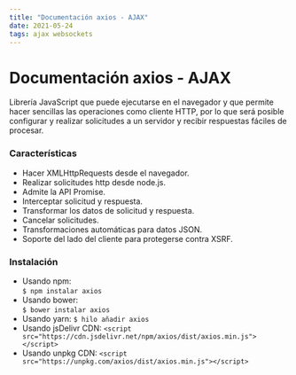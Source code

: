 ```yaml
---
title: "Documentación axios - AJAX"
date: 2021-05-24
tags: ajax websockets
---
```


# Documentación axios - AJAX
Librería JavaScript que puede ejecutarse en el navegador y que permite hacer sencillas las operaciones como cliente HTTP, por lo que será posible configurar y realizar solicitudes a un servidor y recibir respuestas fáciles de procesar.

### Características
-   Hacer XMLHttpRequests desde el navegador.
-   Realizar solicitudes http desde node.js.
-   Admite la API Promise.
-   Interceptar solicitud y respuesta.
-   Transformar los datos de solicitud y respuesta.
-   Cancelar solicitudes.
-   Transformaciones automáticas para datos JSON.
-   Soporte del lado del cliente para protegerse contra XSRF.

### Instalación
-   Usando npm:    
    `$ npm instalar axios`
-   Usando bower:    
    `$ bower instalar axios`
-   Usando yarn:
    `$ hilo añadir axios`
-   Usando jsDelivr CDN:
    `<script src="https://cdn.jsdelivr.net/npm/axios/dist/axios.min.js"></script>`
-   Usando unpkg CDN:
    `<script src="https://unpkg.com/axios/dist/axios.min.js"></script>`
